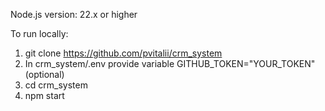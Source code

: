 Node.js version: 22.x or higher

To run locally:

1. git clone https://github.com/pvitalii/crm_system
2. In crm_system/.env provide variable GITHUB_TOKEN="YOUR_TOKEN" (optional)
3. cd crm_system
4. npm start